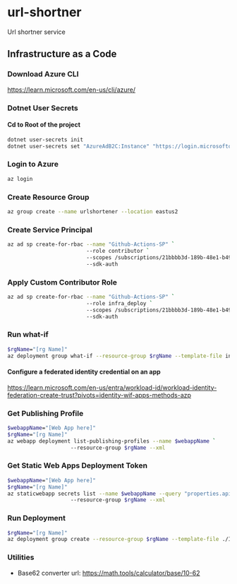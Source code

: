 # url-shortner
Url shortner service

## Infrastructure as a Code

### Download Azure CLI
https://learn.microsoft.com/en-us/cli/azure/

### Dotnet User Secrets
#### Cd to Root of the project

```bash
dotnet user-secrets init
dotnet user-secrets set "AzureAdB2C:Instance" "https://login.microsoftonline.com/tfp/{0}/{1}/v2.0"
```

### Login to Azure
```bash
az login
```

### Create Resource Group

```bash
az group create --name urlshortener --location eastus2
```

### Create Service Principal
```bash
az ad sp create-for-rbac --name "Github-Actions-SP" `
                         --role contributor `
                         --scopes /subscriptions/21bbbb3d-189b-48e1-b499-6c74b9f9a598 `
                         --sdk-auth
```
### Apply Custom Contributor Role

```bash
az ad sp create-for-rbac --name "Github-Actions-SP" `
                         --role infra_deploy `
                         --scopes /subscriptions/21bbbb3d-189b-48e1-b499-6c74b9f9a598 `
                         --sdk-auth
```

### Run what-if
```bash
$rgName="[rg Name]"
az deployment group what-if --resource-group $rgName --template-file infrastructure/main.bicep
``` 

#### Configure a federated identity credential on an app

https://learn.microsoft.com/en-us/entra/workload-id/workload-identity-federation-create-trust?pivots=identity-wif-apps-methods-azp

### Get Publishing Profile
```bash
$webappName="[Web App here]"
$rgName="[rg Name]"
az webapp deployment list-publishing-profiles --name $webappName `
                    --resource-group $rgName --xml
```

### Get Static Web Apps Deployment Token
```bash
$webappName="[Web App here]"
$rgName="[rg Name]"
az staticwebapp secrets list --name $webappName --query "properties.apiKey"
                    --resource-group $rgName --xml
```

### Run Deployment 
```bash
$rgName="[rg Name]"
az deployment group create --resource-group $rgName --template-file ./Infrastructure/main.bicep
``` 

### Utilities
- Base62 converter url: https://math.tools/calculator/base/10-62